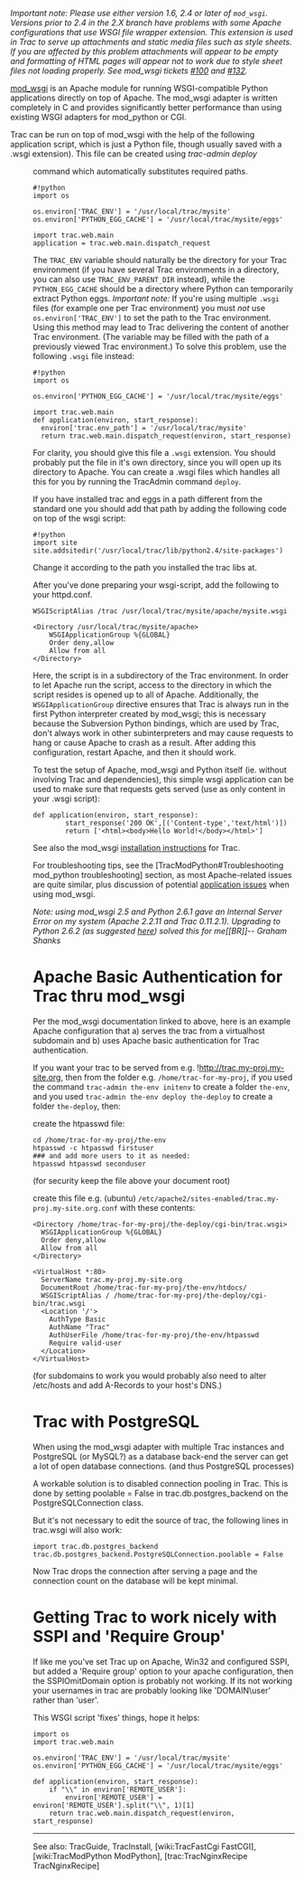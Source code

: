 *Important note:* _Please use either version 1.6, 2.4 or later of `mod_wsgi`. Versions prior to 2.4 in the 2.X branch have problems with some Apache configurations that use WSGI file wrapper extension. This extension is used in Trac to serve up attachments and static media files such as style sheets. If you are affected by this problem attachments will appear to be empty and formatting of HTML pages will appear not to work due to style sheet files not loading properly. See mod_wsgi tickets [#100](http://code.google.com/p/modwsgi/issues/detail?id=100) and [#132](http://code.google.com/p/modwsgi/issues/detail?id=132)._

[mod_wsgi](http://code.google.com/p/modwsgi/) is an Apache module for running WSGI-compatible Python applications directly on top of Apache. The mod_wsgi adapter is written completely in C and provides significantly better performance than using existing WSGI adapters for mod_python or CGI.

Trac can be run on top of mod_wsgi with the help of the following application script, which is just a Python file, though usually saved with a .wsgi extension). This file can be created using *trac-admin <env> deploy <dir>* command which automatically substitutes required paths.

	
	#!python
	import os
	
	os.environ['TRAC_ENV'] = '/usr/local/trac/mysite'
	os.environ['PYTHON_EGG_CACHE'] = '/usr/local/trac/mysite/eggs'
	
	import trac.web.main
	application = trac.web.main.dispatch_request
	

The `TRAC_ENV` variable should naturally be the directory for your Trac environment (if you have several Trac environments in a directory, you can also use `TRAC_ENV_PARENT_DIR` instead), while the `PYTHON_EGG_CACHE` should be a directory where Python can temporarily extract Python eggs.
*Important note:* If you're using multiple `.wsgi` files (for example one per Trac environment) you must _not_ use `os.environ['TRAC_ENV']` to set the path to the Trac environment. Using this method may lead to Trac delivering the content of another Trac environment. (The variable may be filled with the path of a previously viewed Trac environment.) To solve this problem, use the following `.wsgi` file instead:

	
	#!python
	import os
	
	os.environ['PYTHON_EGG_CACHE'] = '/usr/local/trac/mysite/eggs'
	
	import trac.web.main
	def application(environ, start_response):
	  environ['trac.env_path'] = '/usr/local/trac/mysite' 
	  return trac.web.main.dispatch_request(environ, start_response)
	

For clarity, you should give this file a `.wsgi` extension. You should probably put the file in it's own directory, since you will open up its directory to Apache. You can create a .wsgi files which handles all this for you by running the TracAdmin command `deploy`.

If you have installed trac and eggs in a path different from the standard one you should add that path by adding the following code on top of the wsgi script:

	
	#!python
	import site
	site.addsitedir('/usr/local/trac/lib/python2.4/site-packages')
	

Change it according to the path you installed the trac libs at.

After you've done preparing your wsgi-script, add the following to your httpd.conf.

	
	WSGIScriptAlias /trac /usr/local/trac/mysite/apache/mysite.wsgi
	
	<Directory /usr/local/trac/mysite/apache>
	    WSGIApplicationGroup %{GLOBAL}
	    Order deny,allow
	    Allow from all
	</Directory>
	

Here, the script is in a subdirectory of the Trac environment. In order to let Apache run the script, access to the directory in which the script resides is opened up to all of Apache. Additionally, the `WSGIApplicationGroup` directive ensures that Trac is always run in the first Python interpreter created by mod_wsgi; this is necessary because the Subversion Python bindings, which are used by Trac, don't always work in other subinterpreters and may cause requests to hang or cause Apache to crash as a result. After adding this configuration, restart Apache, and then it should work.

To test the setup of Apache, mod_wsgi and Python itself (ie. without involving Trac and dependencies), this simple wsgi application can be used to make sure that requests gets served (use as only content in your .wsgi script):

	
	def application(environ, start_response):
	        start_response('200 OK',[('Content-type','text/html')])
	        return ['<html><body>Hello World!</body></html>']
	

See also the mod_wsgi [installation instructions](http://code.google.com/p/modwsgi/wiki/IntegrationWithTrac) for Trac.

For troubleshooting tips, see the [TracModPython#Troubleshooting mod_python troubleshooting] section, as most Apache-related issues are quite similar, plus discussion of potential [application issues](http://code.google.com/p/modwsgi/wiki/ApplicationIssues) when using mod_wsgi.

_Note: using mod_wsgi 2.5 and Python 2.6.1 gave an Internal Server Error on my system (Apache 2.2.11 and Trac 0.11.2.1). Upgrading to Python 2.6.2 (as suggested [here](http://www.mail-archive.com/modwsgi@googlegroups.com/msg01917.html)) solved this for me[[BR]]-- Graham Shanks_

# Apache Basic Authentication for Trac thru mod_wsgi

Per the mod_wsgi documentation linked to above, here is an example Apache configuration that a) serves the trac from a virtualhost subdomain and b) uses Apache basic authentication for Trac authentication.


If you want your trac to be served from e.g. !http://trac.my-proj.my-site.org, then from the folder e.g. `/home/trac-for-my-proj`, if you used the command `trac-admin the-env initenv` to create a folder `the-env`, and you used `trac-admin the-env deploy the-deploy` to create a folder `the-deploy`, then:

create the htpasswd file:
	
	cd /home/trac-for-my-proj/the-env
	htpasswd -c htpasswd firstuser
	### and add more users to it as needed:
	htpasswd htpasswd seconduser
	
(for security keep the file above your document root)

create this file e.g. (ubuntu) `/etc/apache2/sites-enabled/trac.my-proj.my-site.org.conf` with these contents:

	
	<Directory /home/trac-for-my-proj/the-deploy/cgi-bin/trac.wsgi>
	  WSGIApplicationGroup %{GLOBAL}
	  Order deny,allow
	  Allow from all
	</Directory>
	
	<VirtualHost *:80>
	  ServerName trac.my-proj.my-site.org
	  DocumentRoot /home/trac-for-my-proj/the-env/htdocs/
	  WSGIScriptAlias / /home/trac-for-my-proj/the-deploy/cgi-bin/trac.wsgi
	  <Location '/'>
	    AuthType Basic
	    AuthName "Trac"
	    AuthUserFile /home/trac-for-my-proj/the-env/htpasswd
	    Require valid-user
	  </Location>
	</VirtualHost>
	
	


(for subdomains to work you would probably also need to alter /etc/hosts and add A-Records to your host's DNS.)

# Trac with PostgreSQL

When using the mod_wsgi adapter with multiple Trac instances and PostgreSQL (or MySQL?) as a database back-end the server can get a lot of open database connections. (and thus PostgreSQL processes)

A workable solution is to disabled connection pooling in Trac. This is done by setting poolable = False in trac.db.postgres_backend on the PostgreSQLConnection class.

But it's not necessary to edit the source of trac, the following lines in trac.wsgi will also work:

	
	import trac.db.postgres_backend
	trac.db.postgres_backend.PostgreSQLConnection.poolable = False
	

Now Trac drops the connection after serving a page and the connection count on the database will be kept minimal.

# Getting Trac to work nicely with SSPI and 'Require Group'
If like me you've set Trac up on Apache, Win32 and configured SSPI, but added a 'Require group' option to your apache configuration, then the SSPIOmitDomain option is probably not working.  If its not working your usernames in trac are probably looking like 'DOMAIN\user' rather than 'user'.

This WSGI script 'fixes' things, hope it helps:
	
	import os
	import trac.web.main
	
	os.environ['TRAC_ENV'] = '/usr/local/trac/mysite'
	os.environ['PYTHON_EGG_CACHE'] = '/usr/local/trac/mysite/eggs'
	
	def application(environ, start_response):
	    if "\\" in environ['REMOTE_USER']:
	        environ['REMOTE_USER'] = environ['REMOTE_USER'].split("\\", 1)[1]
	    return trac.web.main.dispatch_request(environ, start_response)
	
----
See also:  TracGuide, TracInstall, [wiki:TracFastCgi FastCGI], [wiki:TracModPython ModPython], [trac:TracNginxRecipe TracNginxRecipe]
